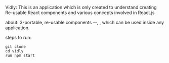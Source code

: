 Vidly:
This is an application which is only created to understand creating Re-usable React components and various concepts involved in React.js

about: 3-portable, re-usable components --<ListGroup />, <Pagination />, <Like /> which can be used inside any application.



steps to run:
	
	git clone
	cd vidly
	run npm start
